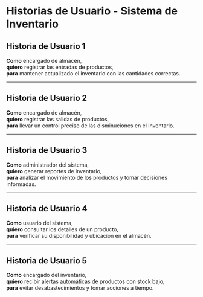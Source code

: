   # Historias de Usuario - Sistema de Inventario

## Historia de Usuario 1
**Como** encargado de almacén,  
**quiero** registrar las entradas de productos,  
**para** mantener actualizado el inventario con las cantidades correctas.

---

## Historia de Usuario 2
**Como** encargado de almacén,  
**quiero** registrar las salidas de productos,  
**para** llevar un control preciso de las disminuciones en el inventario.

---

## Historia de Usuario 3
**Como** administrador del sistema,  
**quiero** generar reportes de inventario,  
**para** analizar el movimiento de los productos y tomar decisiones informadas.

---

## Historia de Usuario 4
**Como** usuario del sistema,  
**quiero** consultar los detalles de un producto,  
**para** verificar su disponibilidad y ubicación en el almacén.

---

## Historia de Usuario 5
**Como** encargado del inventario,  
**quiero** recibir alertas automáticas de productos con stock bajo,  
**para** evitar desabastecimientos y tomar acciones a tiempo.

